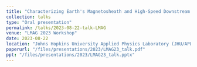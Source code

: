 ```yaml
---
title: "Characterizing Earth's Magnetosheath and High-Speed Downstream Jets using Machine Learning"
collection: talks
type: "Oral presentation"
permalink: /talks/2023-08-22-talk-LMAG
venue: "LMAG 2023 Workshop"
date: 2023-08-22
location: "Johns Hopkins University Applied Physics Laboratory (JHU/APL), MD, US"
paperurl: "/files/presentations/2023/LMAG23_talk.pdf"
ppt: "/files/presentations/2023/LMAG23_talk.pptx"
---
```

